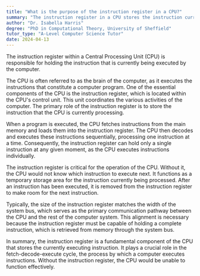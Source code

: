 ```yaml
---
title: "What is the purpose of the instruction register in a CPU?"
summary: "The instruction register in a CPU stores the instruction currently being executed by the computer."
author: "Dr. Isabella Harris"
degree: "PhD in Computational Theory, University of Sheffield"
tutor_type: "A-Level Computer Science Tutor"
date: 2024-04-13
---
```


The instruction register within a Central Processing Unit (CPU) is responsible for holding the instruction that is currently being executed by the computer.

The CPU is often referred to as the brain of the computer, as it executes the instructions that constitute a computer program. One of the essential components of the CPU is the instruction register, which is located within the CPU's control unit. This unit coordinates the various activities of the computer. The primary role of the instruction register is to store the instruction that the CPU is currently processing.

When a program is executed, the CPU fetches instructions from the main memory and loads them into the instruction register. The CPU then decodes and executes these instructions sequentially, processing one instruction at a time. Consequently, the instruction register can hold only a single instruction at any given moment, as the CPU executes instructions individually.

The instruction register is critical for the operation of the CPU. Without it, the CPU would not know which instruction to execute next. It functions as a temporary storage area for the instruction currently being processed. After an instruction has been executed, it is removed from the instruction register to make room for the next instruction.

Typically, the size of the instruction register matches the width of the system bus, which serves as the primary communication pathway between the CPU and the rest of the computer system. This alignment is necessary because the instruction register must be capable of holding a complete instruction, which is retrieved from memory through the system bus.

In summary, the instruction register is a fundamental component of the CPU that stores the currently executing instruction. It plays a crucial role in the fetch-decode-execute cycle, the process by which a computer executes instructions. Without the instruction register, the CPU would be unable to function effectively.
    